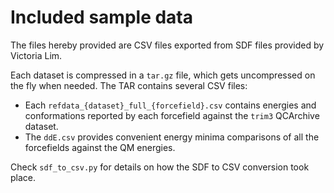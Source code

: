 # Included sample data

The files hereby provided are CSV files exported from SDF files provided by Victoria Lim.

Each dataset is compressed in a `tar.gz` file, which gets uncompressed on the fly when needed.
The TAR contains several CSV files:

* Each `refdata_{dataset}_full_{forcefield}.csv` contains energies and conformations reported by
  each forcefield against the `trim3` QCArchive dataset.
* The `ddE.csv` provides convenient energy minima comparisons of all the forcefields against the QM energies.

Check `sdf_to_csv.py` for details on how the SDF to CSV conversion took place.
